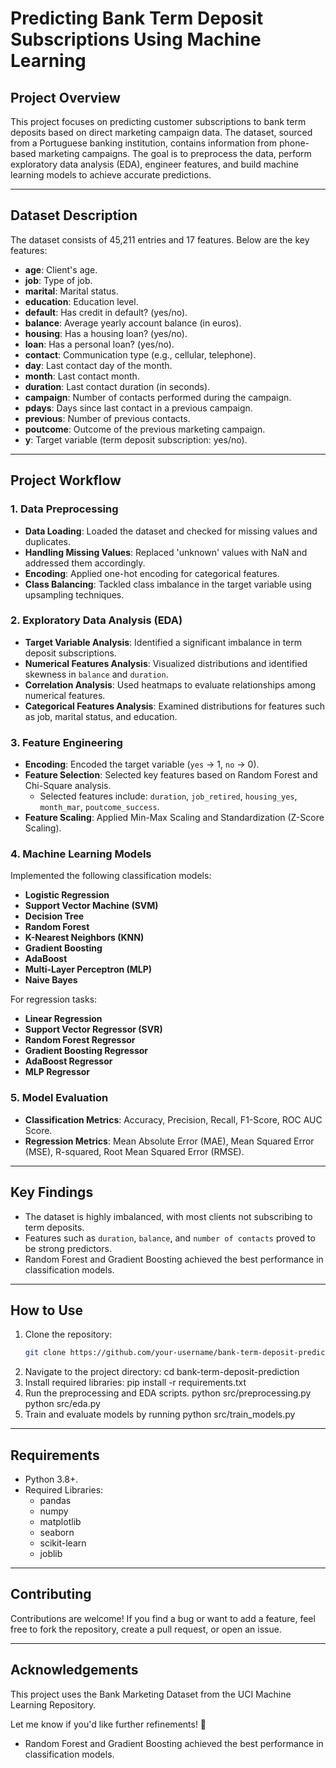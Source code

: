 # Predicting Bank Term Deposit Subscriptions Using Machine Learning

## Project Overview
This project focuses on predicting customer subscriptions to bank term deposits based on direct marketing campaign data. The dataset, sourced from a Portuguese banking institution, contains information from phone-based marketing campaigns. The goal is to preprocess the data, perform exploratory data analysis (EDA), engineer features, and build machine learning models to achieve accurate predictions.

---

## Dataset Description
The dataset consists of 45,211 entries and 17 features. Below are the key features:

- **age**: Client's age.
- **job**: Type of job.
- **marital**: Marital status.
- **education**: Education level.
- **default**: Has credit in default? (yes/no).
- **balance**: Average yearly account balance (in euros).
- **housing**: Has a housing loan? (yes/no).
- **loan**: Has a personal loan? (yes/no).
- **contact**: Communication type (e.g., cellular, telephone).
- **day**: Last contact day of the month.
- **month**: Last contact month.
- **duration**: Last contact duration (in seconds).
- **campaign**: Number of contacts performed during the campaign.
- **pdays**: Days since last contact in a previous campaign.
- **previous**: Number of previous contacts.
- **poutcome**: Outcome of the previous marketing campaign.
- **y**: Target variable (term deposit subscription: yes/no).

---

## Project Workflow

### 1. Data Preprocessing
- **Data Loading**: Loaded the dataset and checked for missing values and duplicates.
- **Handling Missing Values**: Replaced 'unknown' values with NaN and addressed them accordingly.
- **Encoding**: Applied one-hot encoding for categorical features.
- **Class Balancing**: Tackled class imbalance in the target variable using upsampling techniques.

### 2. Exploratory Data Analysis (EDA)
- **Target Variable Analysis**: Identified a significant imbalance in term deposit subscriptions.
- **Numerical Features Analysis**: Visualized distributions and identified skewness in `balance` and `duration`.
- **Correlation Analysis**: Used heatmaps to evaluate relationships among numerical features.
- **Categorical Features Analysis**: Examined distributions for features such as job, marital status, and education.

### 3. Feature Engineering
- **Encoding**: Encoded the target variable (`yes` -> 1, `no` -> 0).
- **Feature Selection**: Selected key features based on Random Forest and Chi-Square analysis.
  - Selected features include: `duration`, `job_retired`, `housing_yes`, `month_mar`, `poutcome_success`.
- **Feature Scaling**: Applied Min-Max Scaling and Standardization (Z-Score Scaling).

### 4. Machine Learning Models
Implemented the following classification models:
- **Logistic Regression**
- **Support Vector Machine (SVM)**
- **Decision Tree**
- **Random Forest**
- **K-Nearest Neighbors (KNN)**
- **Gradient Boosting**
- **AdaBoost**
- **Multi-Layer Perceptron (MLP)**
- **Naive Bayes**

For regression tasks:
- **Linear Regression**
- **Support Vector Regressor (SVR)**
- **Random Forest Regressor**
- **Gradient Boosting Regressor**
- **AdaBoost Regressor**
- **MLP Regressor**

### 5. Model Evaluation
- **Classification Metrics**: Accuracy, Precision, Recall, F1-Score, ROC AUC Score.
- **Regression Metrics**: Mean Absolute Error (MAE), Mean Squared Error (MSE), R-squared, Root Mean Squared Error (RMSE).

---

## Key Findings
- The dataset is highly imbalanced, with most clients not subscribing to term deposits.
- Features such as `duration`, `balance`, and `number of contacts` proved to be strong predictors.
- Random Forest and Gradient Boosting achieved the best performance in classification models.

---

## How to Use

1. Clone the repository:
   ```bash
   git clone https://github.com/your-username/bank-term-deposit-prediction.git
2. Navigate to the project directory:
   cd bank-term-deposit-prediction
3. Install required libraries:
   pip install -r requirements.txt
4. Run the preprocessing and EDA scripts.
   python src/preprocessing.py
   python src/eda.py
5. Train and evaluate models by running
   python src/train_models.py

---

## Requirements
- Python 3.8+.
- Required Libraries:
  - pandas
  - numpy
  - matplotlib
  - seaborn
  - scikit-learn
  - joblib

---

## Contributing
Contributions are welcome! If you find a bug or want to add a feature, feel free to fork the repository, create a pull request, or open an issue.

---

## Acknowledgements
This project uses the Bank Marketing Dataset from the UCI Machine Learning Repository.


Let me know if you'd like further refinements! 🚀





- Random Forest and Gradient Boosting achieved the best performance in classification models.
